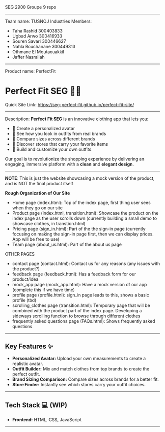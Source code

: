 SEG 2900 Groupe 9 repo
_______________________________
Team name: 
TUSNOJ Industries
Members:


* Taha Rashid 300403833
* Ugbad Arwo 300416933
* Souren Savari 300446627
* Nahla Bouchanane 300449313
* Othmane El Moutaouakkil
* Jaffer Nasrallah
________________________________
Product name: PerfectFit

# Perfect Fit SEG 👗👕

Quick Site Link: https://seg-perfect-fit.github.io/perfect-fit-site/
________________________________
Description: 
**Perfect Fit SEG** is an innovative clothing app that lets you:

- 🧍 Create a personalized avatar
- 👗 See how you look in outfits from real brands
- 📏 Compare sizes across different brands
- 🛒 Discover stores that carry your favorite items
- 👚 Build and customize your own outfits

Our goal is to revolutionize the shopping experience by delivering an engaging, immersive platform with a **clean** and **elegant design**.
________________________________
**NOTE**: This is just the website showcasing a mock version of the product, and is NOT the final product itself

**Rough Organization of Our Site**
- Home page (index.html): Top of the index page, first thing user sees when they go on our site
- Product page (index.html, transition.html): Showcase the product on the index page as the user scrolls down (currently building a small demo to showcase clothes, in transtion.html)
- Pricing page (sign_in.html): Part of the the sign-in page (currently focusing on making the sign-in page first, then we can display prices. App will be free to use)
- Team page (about_us.html): Part of the about us page

OTHER PAGES
- contact page (contact.html): Contact us for any reasons (any issues with the product?)
- feedback page (feedback.html): Has a feedback form for our product/idea
- mock_app page (mock_app.html): Have a mock version of our app (complete this if we have time)
- profile page (profile.html): sign_in page leads to this, shows a basic profile (tbd)
- scrolling_clothes page (transition.html): Temporary page that will be combined with the product part of the index page. Developing a sideways scrolling function to browse through different clothes
- frequently asked questions page (FAQs.html): Shows frequently asked questions

---

## Key Features ✨

- **Personalized Avatar:** Upload your own measurements to create a realistic avatar.
- **Outfit Builder:** Mix and match clothes from top brands to create the perfect outfit.
- **Brand Sizing Comparison:** Compare sizes across brands for a better fit.
- **Store Finder:** Instantly see which stores carry your outfit choices.

---

## Tech Stack 💻 (WIP)

- **Frontend:** HTML, CSS, JavaScript

---
